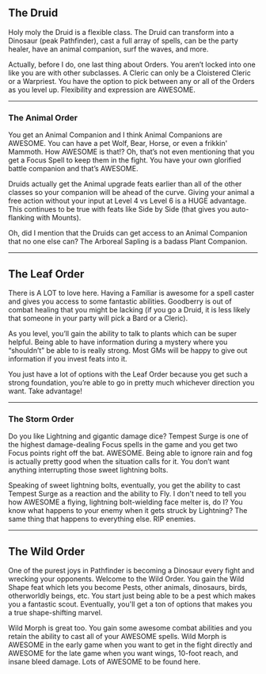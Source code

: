## The Druid

Holy moly the Druid is a flexible class. The Druid can transform into a Dinosaur (peak Pathfinder), cast a full array of spells, can be the party healer, have an animal companion, surf the waves, and more.

Actually, before I do, one last thing about Orders. You aren’t locked into one like you are with other subclasses. A Cleric can only be a Cloistered Cleric or a Warpriest. You have the option to pick between any or all of the Orders as you level up. Flexibility and expression are AWESOME.

---

### The Animal Order

You get an Animal Companion and I think Animal Companions are AWESOME. You can have a pet Wolf, Bear, Horse, or even a frikkin' Mammoth. How AWESOME is that!? Oh, that’s not even mentioning that you get a Focus Spell to keep them in the fight. You have your own glorified battle companion and that’s AWESOME.

Druids actually get the Animal upgrade feats earlier than all of the other classes so your companion will be ahead of the curve. Giving your animal a free action without your input at Level 4 vs Level 6 is a HUGE advantage. This continues to be true with feats like Side by Side (that gives you auto-flanking with Mounts).

Oh, did I mention that the Druids can get access to an Animal Companion that no one else can? The Arboreal Sapling is a badass Plant Companion.

---

## The Leaf Order

There is A LOT to love here. Having a Familiar is awesome for a spell caster and gives you access to some fantastic abilities. Goodberry is out of combat healing that you might be lacking (if you go a Druid, it is less likely that someone in your party will pick a Bard or a Cleric).

As you level, you’ll gain the ability to talk to plants which can be super helpful. Being able to have information during a mystery where you “shouldn’t” be able to is really strong. Most GMs will be happy to give out information if you invest feats into it.

You just have a lot of options with the Leaf Order because you get such a strong foundation, you’re able to go in pretty much whichever direction you want. Take advantage!

---

### The Storm Order

Do you like Lightning and gigantic damage dice? Tempest Surge is one of the highest damage-dealing Focus spells in the game and you get two Focus points right off the bat. AWESOME. Being able to ignore rain and fog is actually pretty good when the situation calls for it. You don’t want anything interrupting those sweet lightning bolts.

Speaking of sweet lightning bolts, eventually, you get the ability to cast Tempest Surge as a reaction and the ability to Fly. I don't need to tell you how AWESOME a flying, lightning bolt-wielding face melter is, do I? You know what happens to your enemy when it gets struck by Lightning? The same thing that happens to everything else. RIP enemies.

---

## The Wild Order

One of the purest joys in Pathfinder is becoming a Dinosaur every fight and wrecking your opponents. Welcome to the Wild Order. You gain the Wild Shape feat which lets you become Pests, other animals, dinosaurs, birds, otherworldly beings, etc. You start just being able to be a pest which makes you a fantastic scout. Eventually, you'll get a ton of options that makes you a true shape-shifting marvel.

Wild Morph is great too. You gain some awesome combat abilities and you retain the ability to cast all of your AWESOME spells. Wild Morph is AWESOME in the early game when you want to get in the fight directly and AWESOME for the late game when you want wings, 10-foot reach, and insane bleed damage. Lots of AWESOME to be found here.
